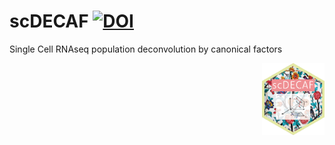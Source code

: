 # scDECAF [![DOI](https://zenodo.org/badge/205765388.svg)](https://zenodo.org/badge/latestdoi/205765388)
Single Cell RNAseq population deconvolution by canonical factors
 
<img src="scDECAF-01.png" width=100 align=right>
